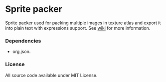 # Sprite packer

Sprite packer used for packing multiple images in texture atlas and export it into plain text with expressions support. See [wiki](https://bitbucket.org/snakesolid/java-sprite-packer/wiki/Home) for more information.

### Dependencies

* org.json.

### License

All source code available under MIT License.
